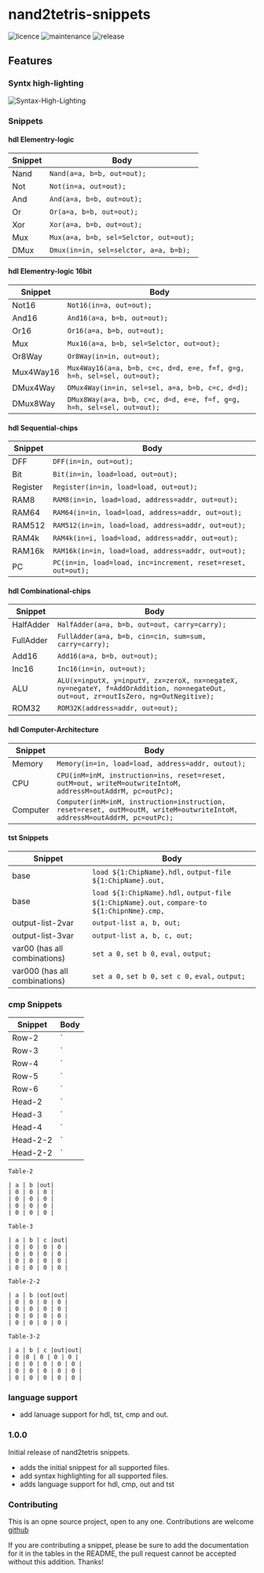 
# nand2tetris-snippets

  

![licence](https://img.shields.io/bower/l/Mi) ![maintenance](https://img.shields.io/maintenance/yes/2020) ![release](https://img.shields.io/github/v/release/lukeJEdwards/nand2tetris-snippets)
  

## Features

### Syntx high-lighting

![Syntax-High-Lighting](https//github.com/lukeJEdwards/nand2tetris-snippets/blob/master/images/Syntax-high-lighting.PNG?raw=true)

### Snippets

#### hdl Elementry-logic

| Snippet | Body |
| ------- | -------------------------------------- |
| Nand | `Nand(a=a, b=b, out=out);` |
| Not | `Not(in=a, out=out);` |
| And | `And(a=a, b=b, out=out);` |
| Or | `Or(a=a, b=b, out=out);` |
| Xor | `Xor(a=a, b=b, out=out);` |
| Mux | `Mux(a=a, b=b, sel=Selctor, out=out);` |
| DMux | `Dmux(in=in, sel=selctor, a=a, b=b);` |

#### hdl Elementry-logic 16bit
  
| Snippet | Body |
| --------- | ---------------------------------------------------------------------- |
| Not16 | `Not16(in=a, out=out);` |
| And16 | `And16(a=a, b=b, out=out);` |
| Or16 | `Or16(a=a, b=b, out=out);` |
| Mux | `Mux16(a=a, b=b, sel=Selctor, out=out);` |
| Or8Way | `Or8Way(in=in, out=out);` |
| Mux4Way16 | `Mux4Way16(a=a, b=b, c=c, d=d, e=e, f=f, g=g, h=h, sel=sel, out=out);` |
| DMux4Way | `DMux4Way(in=in, sel=sel, a=a, b=b, c=c, d=d);` |
| DMux8Way | `DMux8Way(a=a, b=b, c=c, d=d, e=e, f=f, g=g, h=h, sel=sel, out=out);` |

#### hdl Sequential-chips

| Snippet | Body |
| -------- | ------------------------------------------------------------ |
| DFF | `DFF(in=in, out=out);` |
| Bit | `Bit(in=in, load=load, out=out);` |
| Register | `Register(in=in, load=load, out=out);` |
| RAM8 | `RAM8(in=in, load=load, address=addr, out=out);` |
| RAM64 | `RAM64(in=in, load=load, address=addr, out=out);` |
| RAM512 | `RAM512(in=in, load=load, address=addr, out=out);` |
| RAM4k | `RAM4k(in=i, load=load, address=addr, out=out);` |
| RAM16k | `RAM16k(in=in, load=load, address=addr, out=out);` |
| PC | `PC(in=in, load=load, inc=increment, reset=reset, out=out);` |

#### hdl Combinational-chips

| Snippet | Body |
| --------- | ---------------------------------------------------------------------------------------------------------------------------------- |
| HalfAdder | `HalfAdder(a=a, b=b, out=out, carry=carry);` |
| FullAdder | `FullAdder(a=a, b=b, cin=cin, sum=sum, carry=carry);` |
| Add16 | `Add16(a=a, b=b, out=out);` |
| Inc16 | `Inc16(in=in, out=out);` |
| ALU | `ALU(x=inputX, y=inputY, zx=zeroX, nx=negateX, ny=negateY, f=AddOrAddition, no=negateOut, out=out, zr=outIsZero, ng=OutNegitive);` |
| ROM32 | `ROM32K(address=addr, out=out);` |

#### hdl Computer-Architecture

| Snippet | Body |
| -------- | ------------------------------------------------------------------------------------------------------------------------ |
| Memory | `Memory(in=in, load=load, address=addr, outout);` |
| CPU | `CPU(inM=inM, instruction=ins, reset=reset, outM=out, writeM=outwriteIntoM, addressM=outAddrM, pc=outPc);` |
| Computer | `Computer(inM=inM, instruction=instruction, reset=reset, outM=outM, writeM=outwriteIntoM, addressM=outAddrM, pc=outPc);` |

#### tst Snippets

| Snippet | Body |
| ----------------------------- | ------------------------------------------------------------------------------------------ |
| base | `load ${1:ChipName}.hdl,`  `output-file ${1:ChipName}.out,` |
| base | `load ${1:ChipName}.hdl,`  `output-file ${1:ChipName}.out,`  `compare-to ${1:ChipnNme}.cmp,` |
| output-list-2var | `output-list a, b, out;` |
| output-list-3var | `output-list a, b, c, out;` |
| var00 (has all combinations) | `set a 0,`  `set b 0,`  `eval,`  `output;` |
| var000 (has all combinations) | `set a 0,`  `set b 0,`  `set c 0,`  `eval,`  `output;` |

### cmp Snippets

| Snippet | Body |
| -------- | ---- |
| Row-2 | ` | 0 | 0 | ` |
| Row-3 | ` | 0 | 0 | 0 | ` |
| Row-4 | ` | 0 | 0 | 0 | 0 | ` |
| Row-5 | ` | 0 | 0 | 0 | 0 | 0 | ` |
| Row-6 | ` | 0 | 0 | 0 | 0 | 0 | 0 | ` |
| Head-2 | ` | a | b | out | ` |
| Head-3 | ` | a | b | c | out | ` |
| Head-4 | ` | a | b | c | d | out | ` |
| Head-2-2 | ` | a | b | out | out | ` |
| Head-2-2 | ` | a | b | c | out | out | ` |

`Table-2`
```
| a | b |out|
| 0 | 0 | 0 |
| 0 | 0 | 0 |
| 0 | 0 | 0 |
| 0 | 0 | 0 |
```

`Table-3`
```
| a | b | c |out|
| 0 | 0 | 0 | 0 |
| 0 | 0 | 0 | 0 |
| 0 | 0 | 0 | 0 |
| 0 | 0 | 0 | 0 |
```
`Table-2-2`
```
| a | b |out|out|
| 0 | 0 | 0 | 0 |
| 0 | 0 | 0 | 0 |
| 0 | 0 | 0 | 0 |
| 0 | 0 | 0 | 0 |
```
`Table-3-2`
```
| a | b | c |out|out|
| 0 |0 | 0 | 0 | 0 |
| 0 | 0 | 0 | 0 | 0 |
| 0 | 0 | 0 | 0 | 0 |
| 0 | 0 | 0 | 0 | 0 |
```

### language support
- add lanuage support for hdl, tst, cmp and out.

### 1.0.0
Initial release of nand2tetris snippets.
- adds the initial snippest for all supported files.
- add syntax highlighting for all supported files.
- adds language support for hdl, cmp, out and tst

### Contributing
This is an opne source project, open to any one. Contributions are welcome [github](https://github.com/lukeJEdwards/nand2tetris-snippets)

If you are contributing a snippet, please be sure to add the documentation for it in the tables in the README, the pull request cannot be accepted without this addition. Thanks!
